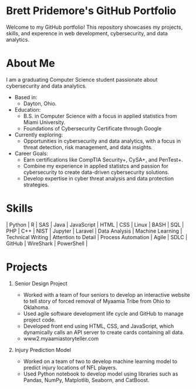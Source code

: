 # Brett Pridemore's GitHub Portfolio
Welcome to my GitHub portfolio! This repository showcases my projects, skills, and experence in web development, cybersecurity, and data analytics.

# About Me
I am a graduating Computer Science student passionate about cybersecurity and data analytics.

- Based in:
  - Dayton, Ohio.
- Education:
  - B.S. in Computer Science with a focus in applied statistics from Miami University.
  - Foundations of Cybersecurity Certificate through Google
- Currently exploring:
  - Opportunities in cybersecurity and data analytics, with a focus in threat detection, risk management, and data insights.
- Career Goals:
  - Earn certifications like CompTIA Security+, CySA+, and PenTest+.
  - Combine my experience in applied statistcs and passion for cybersecurity to create data-driven cybersecurity solutions.
  - Develop expertise in cyber threat analysis and data protection strategies.
 
# Skills
| Python | R | SAS | Java | JavaScript | HTML | CSS | Linux | BASH | SQL | PHP | C++ | NIST | Jupyter | Laravel | Data Analysis | Machine Learning | Technical Writing | Attention to Detail | Process Automation | Agile | SDLC | GitHub | WireShark | PowerShell |

# Projects
1. Senior Design Project
   - Worked with a team of four seniors to develop an interactive website to tell story of forced removal of Myaamia Tribe from Ohio to Oklahoma.
   - Used agile software development life cycle and GitHub to manage project code.
   - Developed front end using HTML, CSS, and JavaScript, which dynamically calls an API server to create cards containing all data.
   - www2.myaamiastoryteller.com
  
2. Injury Prediction Model
   - Worked on a team of two to develop machine learning model to predict injury locations of NFL players.
   - Used Python notebook to develop model using libraries such as Pandas, NumPy, Matplotlib, Seaborn, and CatBoost.
